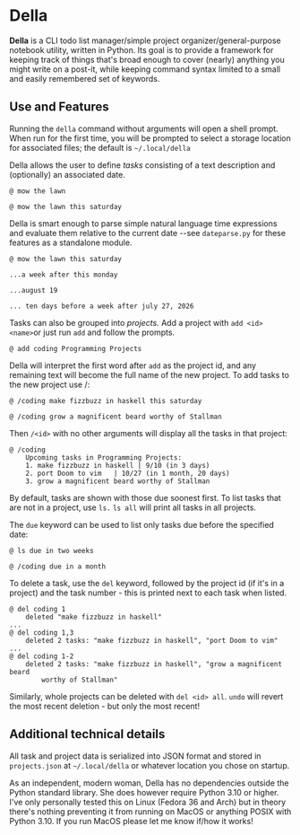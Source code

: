 # Della
**Della** is a CLI todo list manager/simple project organizer/general-purpose notebook utility, written in Python. Its goal is to provide a framework for keeping track of things that's broad enough to cover (nearly) anything you might write on a post-it, while keeping command syntax limited to a small and easily remembered set of keywords.


## Use and Features
Running the `della` command without arguments will open a shell prompt. When run for the first time, you will be prompted to select a storage location for associated files; the default is `~/.local/della`

Della allows the user to define *tasks* consisting of a text description and (optionally) an associated date.

`@ mow the lawn`

`@ mow the lawn this saturday`

Della is smart enough to parse simple natural language time expressions and evaluate them relative to the current date --see `dateparse.py` for these features as a standalone module.

`@ mow the lawn this saturday`

`...a week after this monday`

`...august 19`

`... ten days before a week after july 27, 2026`

 Tasks can also be grouped into *projects.* Add a project with `add <id> <name>`or just run `add` and follow the prompts.

`@ add coding Programming Projects`

Della will interpret the first word after `add` as the project id, and any remaining text will become the full name of the new project. To add tasks to the new project use /<id>:

`@ /coding make fizzbuzz in haskell this saturday`

`@ /coding grow a magnificent beard worthy of Stallman`

Then `/<id>` with no other arguments will display all the tasks in that project:
```
@ /coding
	Upcoming tasks in Programming Projects:
	1. make fizzbuzz in haskell | 9/10 (in 3 days)
	2. port Doom to vim   | 10/27 (in 1 month, 20 days)
	3. grow a magnificent beard worthy of Stallman
```
By default, tasks are shown with those due soonest first. To list tasks that are not in a project, use `ls.` `ls all` will print all tasks in all projects.

The `due` keyword can be used to list only tasks due before the specified date:

`@ ls due in two weeks`

`@ /coding due in a month`


To delete a task, use the `del` keyword, followed by the project id (if it's in a project) and the task number - this is printed next to each task when listed.
```
@ del coding 1
	deleted "make fizzbuzz in haskell"
...
@ del coding 1,3
	deleted 2 tasks: "make fizzbuzz in haskell", "port Doom to vim"
...
@ del coding 1-2
	deleted 2 tasks: "make fizzbuzz in haskell", "grow a magnificent beard
		worthy of Stallman"
```

Similarly, whole projects can be deleted with `del <id> all`. `undo` will revert the most recent deletion - but only the most recent!


## Additional technical details

All task and project data is serialized into JSON format and stored in `projects.json` at `~/.local/della` or whatever location you chose on startup.

 As an independent, modern woman, Della has no dependencies outside the Python standard library. She does however require Python 3.10 or higher. I've only personally tested this on Linux (Fedora 36 and Arch) but in theory there's nothing preventing it from running on MacOS or anything POSIX with Python 3.10. If you run MacOS please let me know if/how it works!



